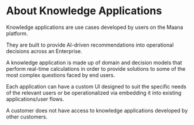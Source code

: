# About Knowledge Applications

Knowledge applications are use cases developed by users on the Maana platform.

They are built to provide AI-driven recommendations into operational decisions across an Enterprise.

A knowledge application is made up of domain and decision models that perform real-time calculations in order to provide solutions to some of the most complex questions faced by end users. 

Each application can have a custom UI designed to suit the specific needs of the relevant users or be operationalized via embedding it into existing applications/user flows. 

A customer does not have access to knowledge applications developed by other customers.

